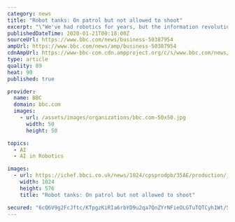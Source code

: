 ```yaml
---
category: news
title: "Robot tanks: On patrol but not allowed to shoot"
excerpt: "\"We've had robotics for years, but the information revolution means it can navigate on its own.\" Machine learning, a subset of the Artificial Intelligence (AI) revolution, means software embedded in Titan recognises patterns. Data from its cameras and other sensors is matched to prior examples so it can navigate to a chosen destination."
publishedDateTime: 2020-01-21T00:18:00Z
sourceUrl: https://www.bbc.com/news/business-50387954
ampUrl: https://www.bbc.com/news/amp/business-50387954
cdnAmpUrl: https://www-bbc-com.cdn.ampproject.org/c/s/www.bbc.com/news/amp/business-50387954
type: article
quality: 89
heat: 90
published: true

provider:
  name: BBC
  domain: bbc.com
  images:
    - url: /assets/images/organizations/bbc.com-50x50.jpg
      width: 50
      height: 50

topics:
  - AI
  - AI in Robotics

images:
  - url: https://ichef.bbci.co.uk/news/1024/cpsprodpb/35AE/production/_109624731_73d35f36-80dd-4140-a019-ed5aa3d0725a.jpg
    width: 1024
    height: 576
    title: "Robot tanks: On patrol but not allowed to shoot"

secured: "6cQ6V9g2FcJftc/KTpgzKiRIa6rbYD9u2qa7QnZYrNFieOLGTuTQTCyh1Wt/52duO6HCv0G25VazxFCn1UPEMGWCHgy7ekpv93Xkx2hnO7qZZVcSxS2Vmb3St39Ng7BeTqJzSgld3f4vnVW0Lk8XR0xCVLhHA5Dv5764klLrVch7+wwxgsHJibVuquXuob+lBQZv2u5TIj9Oj7kHal/4nm/94CU44itLAdtwxdJTRB+J43mKBC/AE9Lq4Uln9KFAqhH6v1lg7XUhI0Tcja1ldNCPmQpcmhtPrlodpsBo5yZ5wS6hYzx9+NaMBZvAQH5P;Ib5E6KLx82RbAKQhGNVQ3Q=="
---
```


